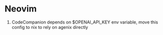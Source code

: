 # Neovim

1. CodeCompanion depends on $OPENAI_API_KEY env variable, move this config to nix to rely on agenix directly
